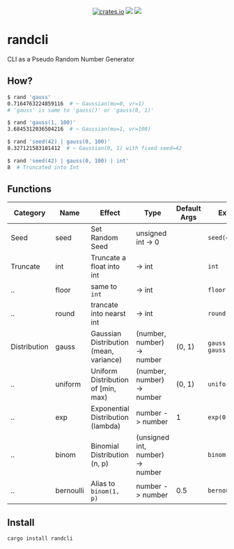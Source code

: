 
<p align="center">
    <a href="https://crates.io/crates/randcli"><img src="https://img.shields.io/crates/v/randcli.svg" alt="crates.io" /></a>
    <a href="https://github.com/cympfh/randcli/actions"><img src="https://github.com/cympfh/randcli/workflows/Rust/badge.svg" /></a>
    <a href="https://github.com/cympfh/randcli/blob/main/LICENSE"><img src="https://img.shields.io/crates/l/randcli.svg" /></a>
</p>

# randcli

CLI as a Pseudo Random Number Generator

## How?

```bash
$ rand 'gauss'
0.7164763224859116  # ~ Gaussian(mu=0, vr=1)
# 'gauss' is same to 'gauss()' or 'gauss(0, 1)'

$ rand 'gauss(1, 100)'
3.6845312036504216  # ~ Gaussian(mu=1, vr=100)

$ rand 'seed(42) | gauss(0, 100)'
8.327121583181412  # ~ Gaussian(0, 1) with fixed seed=42

$ rand 'seed(42) | gauss(0, 100) | int'
8  # Truncated into Int
```

## Functions

| Category     | Name      | Effect                                 | Type                             | Default Args | Example                 |
|--------------|-----------|----------------------------------------|----------------------------------|--------------|-------------------------|
| Seed         | seed      | Set Random Seed                        | unsigned int -> 0                |              | `seed(42)`              |
| Truncate     | int       | Truncate a float into int              | -> int                           |              | `int`                   |
| ..           | floor     | same to `int`                          | -> int                           |              | `floor`                 |
| ..           | round     | trancate into nearst int               | -> int                           |              | `round`                 |
| Distribution | gauss     | Gaussian Distribution (mean, variance) | (number, number) -> number       | (0, 1)       | `gauss()` `gauss(0, 1)` |
| ..           | uniform   | Uniform Distribution of [min, max)     | (number, number) -> number       | (0, 1)       | `uniform(1, 2)`         |
| ..           | exp       | Exponential Distribution (lambda)      | number -> number                 | 1            | `exp(0.5)`              |
| ..           | binom     | Binomial Distribution (n, p)           | (unsigned int, number) -> number |              | `binom(10, 0.5)`        |
| ..           | bernoulli | Alias to `binom(1, p)`                 | number -> number                 | 0.5          | `bernoulli(0.5)`        |

## Install

```bash
cargo install randcli
```
